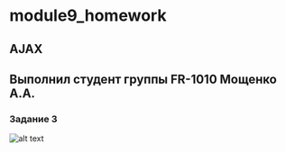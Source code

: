 # module9_homework

## AJAX

## Выполнил студент группы FR-1010 Мощенко А.А.

### Задание 3

![alt text](https://github.com/AndrewMosh/module9_homework-/blob/main/%D0%B7%D0%B0%D0%B4%D0%B0%D0%BD%D0%B8%D0%B5%203/Screen-Recording-2022-09-09-at-13.14.14.gif)
